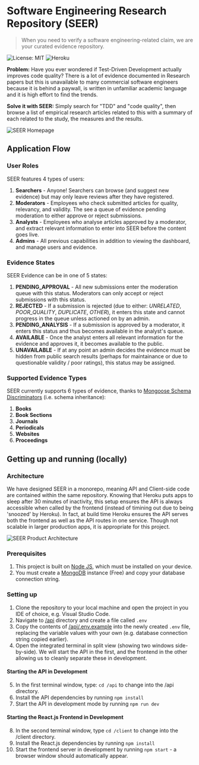 # Software Engineering Research Repository (SEER)

> When you need to verify a software engineering-related claim, we are your curated evidence repository.

![License: MIT](https://img.shields.io/badge/License-MIT-yellow.svg)
![Heroku](http://heroku-badge.herokuapp.com/?app=seer-repo&style=flat&svg=1)

**Problem:** Have you ever wondered if Test-Driven Development actually improves code quality? There is a lot of evidence documented in Research papers but this is unavailable to many commercial software engineers because it is behind a paywall, is written in unfamiliar academic language and it is high effort to find the trends.

**Solve it with SEER:** Simply search for "TDD" and "code quality", then browse a list of empirical research articles related to this with a summary of each related to the study, the measures and the results.

![SEER Homepage](https://i.imgur.com/AelgmLJ.png)

## Application Flow

### User Roles

SEER features 4 types of users:

1. **Searchers** - Anyone! Searchers can browse (and suggest new evidence) but may only leave reviews after they have registered.
2. **Moderators** - Employees who check submitted articles for quality, relevancy, and validity. The see a queue of evidence pending moderation to either approve or reject submissions.
3. **Analysts** - Employees who analyse articles approved by a moderator, and extract relevant information to enter into SEER before the content goes live.
4. **Admins** - All previous capabilities in addition to viewing the dashboard, and manage users and evidence.

### Evidence States

SEER Evidence can be in one of 5 states:

1. **PENDING_APPROVAL** - All new submissions enter the moderation queue with this status. Moderators can only accept or reject submissions with this status.
2. **REJECTED** - If a submission is rejected (due to either: _UNRELATED_, _POOR_QUALITY_, _DUPLICATE_, _OTHER_), it enters this state and cannot progress in the queue unless actioned on by an admin.
3. **PENDING_ANALYSIS** - If a submission is approved by a moderator, it enters this status and thus becomes available in the analyst's queue.
4. **AVAILABLE** - Once the analyst enters all relevant information for the evidence and approves it, it becomes available to the public.
5. **UNAVAILABLE** - If at any point an admin decides the evidence must be hidden from public search results (perhaps for maintainance or due to questionable validity / poor ratings), this status may be assigned.

### Supported Evidence Types

SEER currently supports 6 types of evidence, thanks to [Mongoose Schema Discriminators](https://mongoosejs.com/docs/discriminators.html) (i.e. schema inheritance):

1. **Books**
2. **Book Sections**
3. **Journals**
4. **Periodicals**
5. **Websites**
6. **Proceedings**

## Getting up and running (locally)

### Architecture

We have designed SEER in a monorepo, meaning API and Client-side code are contained within the same repository. Knowing that Heroku puts apps to sleep after 30 minutes of inactivity, this setup ensures the API is always accessible when called by the frontend (instead of timining out due to being 'snoozed' by Heroku). In fact, at build time Heroku ensures the API serves both the frontend as well as the API routes in one service. Though not scalable in larger production apps, it is appropriate for this project.

![SEER Product Architecture](https://i.imgur.com/gRbN0Ew.png)

### Prerequisites

1. This project is built on [Node JS](https://nodejs.org/en/), which must be installed on your device.
2. You must create a [MongoDB](https://www.mongodb.com) instance (Free) and copy your database connection string.

### Setting up

1. Clone the repository to your local machine and open the project in you IDE of choice, e.g. Visual Studio Code.
2. Navigate to [/api](/api/) directory and create a file called `.env`
3. Copy the contents of [/api/.env.example](/api/.env.example) into the newly created `.env` file, replacing the variable values with your own (e.g. database connection string copied earlier).
4. Open the integrated terminal in split view (showing two windows side-by-side). We will start the API in the first, and the frontend in the other allowing us to cleanly separate these in development.

#### Starting the API in Development

5. In the first terminal window, type: `cd /api` to change into the /api directory.
6. Install the API dependencies by running `npm install`
7. Start the API in development mode by running `npm run dev`

#### Starting the React.js Frontend in Development

8. In the second terminal window, type `cd /client` to change into the /client directory.
9. Install the React.js dependencies by running `npm install`
10. Start the frontend server in development by running `npm start` - a browser window should automatically appear.
